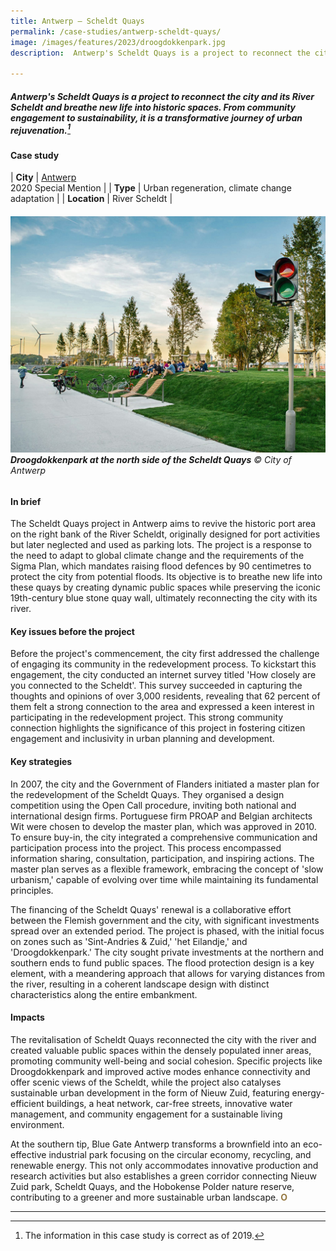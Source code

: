 ```yaml
---
title: Antwerp – Scheldt Quays
permalink: /case-studies/antwerp-scheldt-quays/
image: /images/features/2023/droogdokkenpark.jpg
description:  Antwerp's Scheldt Quays is a project to reconnect the city and its River Scheldt and breathe new life into historic spaces. From community engagement to sustainability, it is a transformative journey of urban rejuvenation. 

---
```


##### Antwerp's Scheldt Quays is a project to reconnect the city and its River Scheldt and breathe new life into historic spaces. From community engagement to sustainability, it is a transformative journey of urban rejuvenation.[^1] 

#### **Case study**

| **City** | [Antwerp](/antwerp/) <br> 2020 Special Mention |
| **Type** | Urban regeneration, climate change adaptation |
| **Location** | River Scheldt |

###### ![Droogdokkenpark at the north side of the Scheldt Quays](/images/features/2023/droogdokkenpark.jpg/)**Droogdokkenpark at the north side of the Scheldt Quays** © City of Antwerp

#### **In brief**

The Scheldt Quays project in Antwerp aims to revive the historic port area on the right bank of the River Scheldt, originally designed for port activities but later neglected and used as parking lots. The project is a response to the need to adapt to global climate change and the requirements of the Sigma Plan, which mandates raising flood defences by 90 centimetres to protect the city from potential floods. Its objective is to breathe new life into these quays by creating dynamic public spaces while preserving the iconic 19th-century blue stone quay wall, ultimately reconnecting the city with its river.

#### **Key issues before the project**

Before the project's commencement, the city first addressed the challenge of engaging its community in the redevelopment process. To kickstart this engagement, the city conducted an internet survey titled 'How closely are you connected to the Scheldt'. This survey succeeded in capturing the thoughts and opinions of over 3,000 residents, revealing that 62 percent of them felt a strong connection to the area and expressed a keen interest in participating in the redevelopment project. This strong community connection highlights the significance of this project in fostering citizen engagement and inclusivity in urban planning and development.

#### **Key strategies**

In 2007, the city and the Government of Flanders initiated a master plan for the redevelopment of the Scheldt Quays. They organised a design competition using the Open Call procedure, inviting both national and international design firms. Portuguese firm PROAP and Belgian architects Wit were chosen to develop the master plan, which was approved in 2010. To ensure buy-in, the city integrated a comprehensive communication and participation process into the project. This process encompassed information sharing, consultation, participation, and inspiring actions. The master plan serves as a flexible framework, embracing the concept of 'slow urbanism,' capable of evolving over time while maintaining its fundamental principles.

The financing of the Scheldt Quays' renewal is a collaborative effort between the Flemish government and the city, with significant investments spread over an extended period. The project is phased, with the initial focus on zones such as 'Sint-Andries & Zuid,' 'het Eilandje,' and 'Droogdokkenpark.' The city sought private investments at the northern and southern ends to fund public spaces. The flood protection design is a key element, with a meandering approach that allows for varying distances from the river, resulting in a coherent landscape design with distinct characteristics along the entire embankment.

#### **Impacts**

The revitalisation of Scheldt Quays reconnected the city with the river and created valuable public spaces within the densely populated inner areas, promoting community well-being and social cohesion. Specific projects like Droogdokkenpark and improved active modes enhance connectivity and offer scenic views of the Scheldt, while the project also catalyses sustainable urban development in the form of Nieuw Zuid, featuring energy-efficient buildings, a heat network, car-free streets, innovative water management, and community engagement for a sustainable living environment.

At the southern tip, Blue Gate Antwerp transforms a brownfield into an eco-effective industrial park focusing on the circular economy, recycling, and renewable energy. This not only accommodates innovative production and research activities but also establishes a green corridor connecting Nieuw Zuid park, Scheldt Quays, and the Hobokense Polder nature reserve, contributing to a greener and more sustainable urban landscape. **<font color="#967942">O</font>**

---

[^1]: The information in this case study is correct as of 2019.
